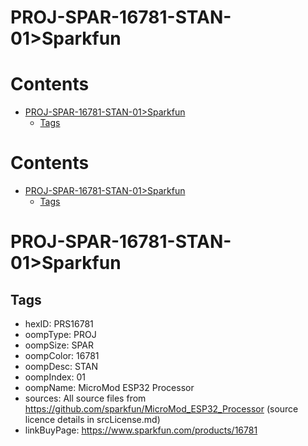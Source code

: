 
PROJ-SPAR-16781-STAN-01>Sparkfun
================================

Contents
========

* [PROJ-SPAR-16781-STAN-01>Sparkfun](#proj-spar-16781-stan-01sparkfun)
	* [Tags](#tags)

Contents
========

* [PROJ-SPAR-16781-STAN-01>Sparkfun](#proj-spar-16781-stan-01sparkfun)
	* [Tags](#tags)

# PROJ-SPAR-16781-STAN-01>Sparkfun

## Tags

- hexID: PRS16781
- oompType: PROJ
- oompSize: SPAR
- oompColor: 16781
- oompDesc: STAN
- oompIndex: 01
- oompName: MicroMod ESP32 Processor
- sources: All source files from https://github.com/sparkfun/MicroMod_ESP32_Processor (source licence details in srcLicense.md)
- linkBuyPage: https://www.sparkfun.com/products/16781
